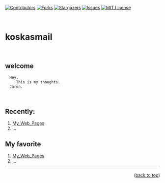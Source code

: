 [![Contributors][contributors-shield]][contributors-url]
[![Forks][forks-shield]][forks-url]
[![Stargazers][stars-shield]][stars-url]
[![Issues][issues-shield]][issues-url]
[![MIT License][license-shield]][license-url]

<a name="topage"></a>

<br/>

# koskasmail

<br/>

## **welcome**
  ```sh
    Hey,
       This is my thoughts.
    Jaron.
  ```

<br/>

## Recently:
 1. [My_Web_Pages](https://github.com/koskasmail/web/blob/main/web/pages/links.md)
 2. ...

 ## My favorite
 1. [My_Web_Pages](https://github.com/koskasmail/web/blob/main/web/pages/links.md)
 2. ...

----

<p align="right">(<a href="#topage">back to top</a>)</p>

[contributors-shield]: https://img.shields.io/github/contributors/koskasmail/koskasmail.svg?style=for-the-badge
[contributors-url]: https://github.com/koskasmail/koskasmail/graphs/contributors

[forks-shield]: https://img.shields.io/github/forks/koskasmail/koskasmail.svg?style=for-the-badge
[forks-url]: https://github.com/koskasmail/koskasmail/network/members

[stars-shield]: https://img.shields.io/github/stars/koskasmail/koskasmail.svg?style=for-the-badge
[stars-url]: https://github.com/koskasmail/koskasmail/stargazers

[issues-shield]: https://img.shields.io/github/issues/koskasmail/koskasmail.svg?style=for-the-badge
[issues-url]: https://github.com/koskasmail/koskasmail/issues

[license-shield]: https://img.shields.io/github/license/koskasmail/koskasmail.svg?style=for-the-badge
[license-url]: https://github.com/koskasmail/koskasmail/blob/master/LICENSE

[linkedin-shield]: https://img.shields.io/badge/-LinkedIn-black.svg?style=for-the-badge&logo=linkedin&colorB=555
[linkedin-url]: https://linkedin.com/in/yaron-kessler-703606163/


<!-- # ![Text Mask](https://koskasmail.github.io/assets/images/picture/yamon.jpg) -->




<!-- ### Hi there 👋 -->

<!--
**koskasmail/koskasmail** is a ✨ _special_ ✨ repository because its `README.md` (this file) appears on your GitHub profile.

Here are some ideas to get you started:

- 🔭 I’m currently working on ...
- 🌱 I’m currently learning ...
- 👯 I’m looking to collaborate on ...
- 🤔 I’m looking for help with ...
- 💬 Ask me about ...
- 📫 How to reach me: ...
- 😄 Pronouns: ...
- ⚡ Fun fact: ...
-->
